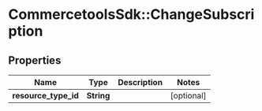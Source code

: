 # CommercetoolsSdk::ChangeSubscription

## Properties
Name | Type | Description | Notes
------------ | ------------- | ------------- | -------------
**resource_type_id** | **String** |  | [optional] 

